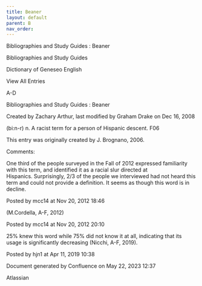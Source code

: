 ```yaml
---
title: Beaner
layout: default
parent: B
nav_order:
---
```


Bibliographies and Study Guides : Beaner

Bibliographies and Study Guides

Dictionary of Geneseo English

View All Entries

A-D

Bibliographies and Study Guides : Beaner

Created by  Zachary Arthur, last modified by  Graham Drake on Dec 16, 2008

(bi:n-r) n. A racist term for a person of Hispanic descent. F06

This entry was originally created by J. Brognano, 2006.

Comments:

One third of the people surveyed in the Fall of 2012 expressed familiarity with this term, and identified it as a racial slur directed at Hispanics. Surprisingly, 2/3 of the people we interviewed had not heard this term and could not provide a definition. It seems as though this word is in decline. 

Posted by mcc14 at Nov 20, 2012 18:46

(M.Cordella, A-F, 2012)

Posted by mcc14 at Nov 20, 2012 20:10

25% knew this word while 75% did not know it at all, indicating that its usage is significantly decreasing (Nicchi, A-F, 2019). 

Posted by hjn1 at Apr 11, 2019 10:38

Document generated by Confluence on May 22, 2023 12:37

Atlassian
